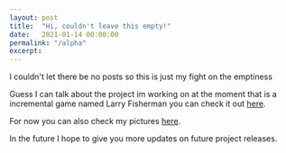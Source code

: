 ```yaml
---
layout: post
title:  "Hi, couldn't leave this empty!"
date:   2021-01-14 00:00:00
permalink: "/alpha"
excerpt:
---
```

I couldn't let there be no posts so this is just my fight on the emptiness

Guess I can talk about the project im working on at the moment that is a incremental game named Larry Fisherman you can check it out [here](https://larryfisherman.brunompa.com/).

For now you can also check my pictures [here](https://imgur.com/user/bmpantunes/posts).

In the future I hope to give you more updates on future project releases.